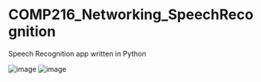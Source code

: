 # COMP216_Networking_SpeechRecognition
Speech Recognition app written in Python

![image](https://github.com/mbutt19/COMP216_Networking_SpeechRecognition/assets/64130476/f7c4e7a9-179b-4918-8d08-819ee137abe8)
![image](https://github.com/mbutt19/COMP216_Networking_SpeechRecognition/assets/64130476/c71bd47b-ce91-4dd0-af31-354d11a20177)



